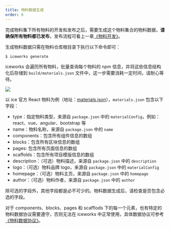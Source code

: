 ```yaml
---
title: 物料数据生成
order: 6
---
```


完成物料集下所有物料的开发和发布之后，需要生成这个物料集合的物料数据，**请确保所有物料都已发布**，发布流程可看上一章[《物料开发》](/docs/materials/guide/dev.md)。

生成物料数据只需在物料仓库根目录下执行以下命令即可：

```bash
$ iceworks generate
```

iceworks 会遍历所有物料，批量查询每个物料的 npm 信息，并将这些信息结构化后存储到 `build/materials.json` 文件中，这一步需要消耗一定时间，请耐心等待。

![](https://img.alicdn.com/tfs/TB1TdCVcEGF3KVjSZFoXXbmpFXa-671-318.png)

以 ice 官方 React 物料为例（地址：[materials.json](https://ice.alicdn.com/assets/react-materials.json)），`materials.json` 包含以下字段：

- type：指定物料类型，来源自 `package.json` 中的 `materialConfig`，例如： react、vue、angular、bootstrap 等
- name：物料名称，来源自 `package.json` 中的 `name`
- components：包含所有组件信息的数组
- blocks：包含所有区块信息的数组
- pages: 包含所有页面信息的数组
- scaffolds：包含所有项目模版信息的数组
- description：（可选）物料描述，来源自 `package.json` 中的 `description`
- logo：（可选）物料品牌 logo，来源自 `package.json` 中的 `materialConfig`
- homepage：（可选）物料主页，来源自 `package.json` 中的 `homepage`
- author：（可选）物料作者，来源自 `package.json` 中的 `author`

除可选的字段外，其他字段都是必不可少的。物料数据生成后，请检查是否包含必选的字段。

对于 components、blocks、pages 和 scafflods 下的每一个元素，也有特定的物料数据协议需要遵守，否则无法在 iceworks 中正常使用，具体数据协议可参考 [《物料数据协议》](/docs/materials/reference/protocol.md)。
